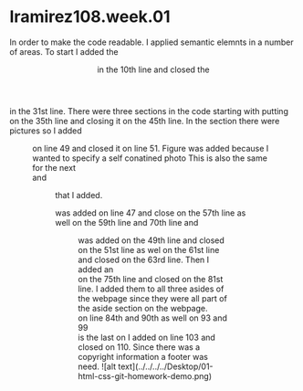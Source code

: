 # Iramirez108.week.01
In order to make the code readable. I applied semantic elemnts in a number of areas. 
To start I added the <header> in the 10th line and closed the </header> in the 31st line.
There were three sections in the code starting with putting <section> on the 35th line and closing it on the 45th line.
In the section there were pictures so I added <figure> on line 49 and closed it on line 51. Figure was added because  I wanted to specify a self conatined photo 
This is also the same for the next <section> and <figure> that I added. 
<section> was added on line 47 and close on the 57th line as well on the 59th line and 70th line and <figure> was added on the 49th line and closed on the 51st line as wel on the 61st line and closed on the 63rd line. 
Then I added an <aside> on the 75th line and closed on the 81st line. I added them to all three asides of the webpage since they were all part of the aside section on the webpage.
<aside> on line 84th and 90th as well on 93 and 99
<Footer> is the last on I added on line 103 and closed on 110. Since there was a copyright information a footer was need.
![alt text](../../../../Desktop/01-html-css-git-homework-demo.png)
